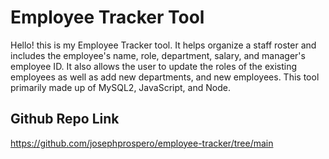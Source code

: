 # Employee Tracker Tool

Hello! this is my Employee Tracker tool. It helps organize a staff roster and includes the employee's name, role, department, salary, and manager's employee ID. It also allows the user to update the roles of the existing employees as well as add new departments, and new employees. This tool primarily made up of MySQL2, JavaScript, and Node. 

## Github Repo Link
https://github.com/josephprospero/employee-tracker/tree/main
